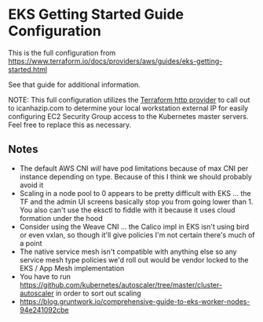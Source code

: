# EKS Getting Started Guide Configuration

This is the full configuration from https://www.terraform.io/docs/providers/aws/guides/eks-getting-started.html

See that guide for additional information.

NOTE: This full configuration utilizes the [Terraform http provider](https://www.terraform.io/docs/providers/http/index.html) to call out to icanhazip.com to determine your local workstation external IP for easily configuring EC2 Security Group access to the Kubernetes master servers. Feel free to replace this as necessary.

## Notes

* The default AWS CNI _will_ have pod limitations because of max CNI per instance
  depending on type. Because of this I think we should probably avoid it
* Scaling in a node pool to 0 appears to be pretty difficult with EKS ... the TF and
  the admin UI screens basically stop you from going lower than 1. You also can't use
  the eksctl to fiddle with it because it uses cloud formation under the hood
* Consider using the Weave CNI ... the Calico impl in EKS isn't using bird or even
  vxlan, so though it'll give policies I'm not certain there's much of a point
* The native service mesh isn't compatible with anything else so any service mesh type
  policies we'd roll out would be vendor locked to the EKS / App Mesh implementation
* You have to run https://github.com/kubernetes/autoscaler/tree/master/cluster-autoscaler
  in order to sort out scaling
* https://blog.gruntwork.io/comprehensive-guide-to-eks-worker-nodes-94e241092cbe
